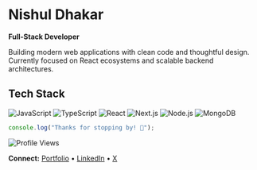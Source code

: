 # Nishul Dhakar
**Full-Stack Developer**

Building modern web applications with clean code and thoughtful design. Currently focused on React ecosystems and scalable backend architectures.

## Tech Stack
![JavaScript](https://img.shields.io/badge/JavaScript-F7DF1E?style=flat-square&logo=javascript&logoColor=black)
![TypeScript](https://img.shields.io/badge/TypeScript-3178C6?style=flat-square&logo=typescript&logoColor=white)
![React](https://img.shields.io/badge/React-61DAFB?style=flat-square&logo=react&logoColor=black)
![Next.js](https://img.shields.io/badge/Next.js-000000?style=flat-square&logo=nextdotjs&logoColor=white)
![Node.js](https://img.shields.io/badge/Node.js-339933?style=flat-square&logo=nodedotjs&logoColor=white)
![MongoDB](https://img.shields.io/badge/MongoDB-47A248?style=flat-square&logo=mongodb&logoColor=white)

```javascript
console.log("Thanks for stopping by! 👋");
```

![Profile Views](https://komarev.com/ghpvc/?username=NishulDhakar&color=blueviolet&style=flat-square)

**Connect:** [Portfolio](https://nishuldhakar.com) • [LinkedIn](https://linkedin.com/in/nishul-dhakar) • [X](https://x.com/nishuldhakar)
